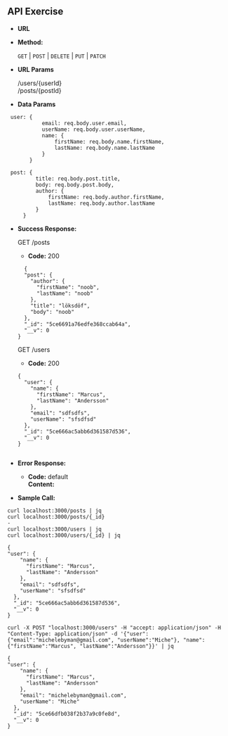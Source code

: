 **API Exercise**
----

* **URL**

* **Method:**

  `GET` | `POST` | `DELETE` | `PUT` | `PATCH`
  
*  **URL Params**

   /users/{userId}  
   /posts/{postId}

* **Data Params**

 ```
  user: {
            email: req.body.user.email,
            userName: req.body.user.userName,
            name: {
                firstName: req.body.name.firstName,
                lastName: req.body.name.lastName
            }
        }
 ```
 ```
  post: {
          title: req.body.post.title,
          body: req.body.post.body,
          author: {
              firstName: req.body.author.firstName,
              lastName: req.body.author.lastName
          }
      }
 ```

* **Success Response:**

  GET /posts
  * **Code:** 200
  ```
    {
    "post": {
      "author": {
        "firstName": "noob",
        "lastName": "noob"
      },
      "title": "löksdöf",
      "body": "noob"
    },
    "_id": "5ce6691a76edfe368ccab64a",
    "__v": 0
  }
  ```
  GET /users
  * **Code:** 200
  ```
  {
    "user": {
      "name": {
        "firstName": "Marcus",
        "lastName": "Andersson"
      },
      "email": "sdfsdfs",
      "userName": "sfsdfsd"
    },
    "_id": "5ce666ac5abb6d361587d536",
    "__v": 0
  }
  
  
* **Error Response:**

  * **Code:** default  
    **Content:**
    

* **Sample Call:**

```
curl localhost:3000/posts | jq
curl localhost:3000/posts/{_id}
-
curl localhost:3000/users | jq
curl localhost:3000/users/{_id} | jq

{
"user": {
    "name": {
      "firstName": "Marcus",
      "lastName": "Andersson"
    },
    "email": "sdfsdfs",
    "userName": "sfsdfsd"
  },
  "_id": "5ce666ac5abb6d361587d536",
  "__v": 0
} 
```
```
curl -X POST "localhost:3000/users" -H "accept: application/json" -H "Content-Type: application/json" -d '{"user":{"email":"michelebyman@gmail.com", "userName":"Miche"}, "name":{"firstName":"Marcus", "lastName":"Andersson"}}' | jq

{
"user": {
    "name": {
      "firstName": "Marcus",
      "lastName": "Andersson"
    },
    "email": "michelebyman@gmail.com",
    "userName": "Miche"
  },
  "_id": "5ce66dfb038f2b37a9c0fe8d",
  "__v": 0
}
```
